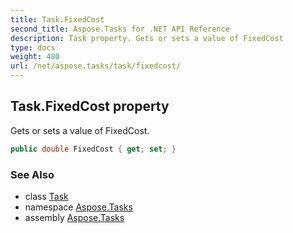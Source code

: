 ```yaml
---
title: Task.FixedCost
second_title: Aspose.Tasks for .NET API Reference
description: Task property. Gets or sets a value of FixedCost
type: docs
weight: 480
url: /net/aspose.tasks/task/fixedcost/
---
```

## Task.FixedCost property

Gets or sets a value of FixedCost.

```csharp
public double FixedCost { get; set; }
```

### See Also

* class [Task](../)
* namespace [Aspose.Tasks](../../task/)
* assembly [Aspose.Tasks](../../../)


